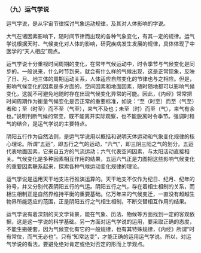 ### （九）运气学说

运气学说，是从宇宙节律探讨气象运动规律，及其对人体影响的学说。

大气在诸因素影响下，随时间节律而出现的各种气象变化，有其一定的规律。运气学说根据天时、气候变化对人体的影响，研究疾病发生发展的规律，具体体现了中医学的“天人相应”观点。

运气学说十分重视时间周期的变化，在常年气候运动中，时令季节与气候变化是同步的。一般说来，什么时节到来，就会有什么样的气候出现，这是正常现象，反映了日、月、地三体的周期运动关系，人体适应自然变化的节律也与之相应。但是，影响气候变化的因素是多方面的，空间因素和地面因素，随时随地都可以影响气候变化，这就不可避免地随时存在出现气候变化异常的可能。因此，《内经》常常把时间周期作为衡量气候变化是否正常的重要标准，如说：“至（时至）而至（气至）者和；至（时至）而不至（气至），来气不及也；未至（时）而至（气），来气有余也。”说明判断气候的常变，既不能离开实际观察，也不能脱离时令季节。强调时和气的结合，是运气学说的主要特点。

阴阳五行作为自然法则，是运气学说用以概括和说明天体运动和气象变化规律的核心理论。所谓“五运”，即五行之气的运动，“六气”，即三阴三阳之气的划分。五运代表地面因素，它来自五方的气流运动；六气代表空间因素，与太阳活动直接相关。气候变化是多种因素相互作用的结果，五运六气正是力图把这些影响气候变化的重要因素联系起来，探索各种气候运动变化规律的理论。

运气学说是运用天干地支进行推演运算的。天干地支不仅作为纪日、纪月、纪年的符号，并又分别代表阴阳五行的气运。阴阳五行之气，存在着相生相制的关系，而相生相制正是自然界维持平衡的重要基础。亿万年来的气候变迁，一直没有超越生物界所能适应的范围，正是阴阳五行之气相生相制，不断交替相互作用的结果。

运气学说有着深刻的天文学背景，能在气象、历法、物候等方面找到一定的客观依据，这是这一学说的科学基础。另一方面对运气学说的运用，要采取正确的态度，不能生搬硬套，因为气候变化有它的一般规律，也有其特殊规律，《内经》所谓“时有常位，而气无必也”。只有“知常达变”，才能正确的运用运气学说。所以，对运气学说的看法，要避免绝对肯定或绝对否定的形而上学观点。

